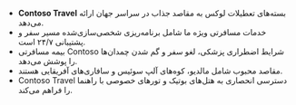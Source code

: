 <!--
CO_OP_TRANSLATOR_METADATA:
{
  "original_hash": "19230b908ebd8399888d31de520b1d1e",
  "translation_date": "2025-03-26T19:44:20+00:00",
  "source_file": "05-agentic-rag\\code_samples\\document.md",
  "language_code": "fa"
}
-->
- **Contoso Travel** بسته‌های تعطیلات لوکس به مقاصد جذاب در سراسر جهان ارائه می‌دهد.  
- خدمات مسافرتی ویژه ما شامل برنامه‌ریزی شخصی‌سازی‌شده مسیر سفر و پشتیبانی ۲۴/۷ است.  
- بیمه مسافرتی Contoso شرایط اضطراری پزشکی، لغو سفر و گم شدن چمدان‌ها را پوشش می‌دهد.  
- مقاصد محبوب شامل مالدیو، کوه‌های آلپ سوئیس و سافاری‌های آفریقایی هستند.  
- Contoso Travel دسترسی انحصاری به هتل‌های بوتیک و تورهای خصوصی با راهنما را فراهم می‌کند.  

